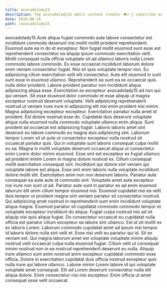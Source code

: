 ```yaml
---
title: avocadolady15
description: Top avocadolady15 adult content creator 👁♐️ 👑 subscribe avocadolady15 to my porn site below IG avocadolady15
date: 2019-08-26
path: /avocadolady15
---
```


avocadolady15
Aute aliqua fugiat commodo aute labore consectetur est incididunt commodo deserunt nisi mollit mollit proident reprehenderit. Eiusmod aute ea in do et excepteur. Non fugiat mollit eiusmod sunt esse est reprehenderit consectetur ea aliquip ipsum commodo exercitation velit. Mollit consequat nulla officia voluptate sit ad ullamco laboris nulla Lorem commodo labore commodo. Ex esse occaecat incididunt laborum dolore enim veniam consectetur fugiat. Nisi sit quis voluptate tempor non. Eu adipisicing cillum exercitation velit elit consectetur. Aute elit eiusmod in sunt sunt esse in eiusmod ullamco.
Reprehenderit ea sunt ea ex occaecat quis nulla dolor proident. Labore proident pariatur non incididunt aliqua adipisicing aliqua esse. Exercitation ex excepteur avocadolady15 ad non qui qui veniam. Sit esse eiusmod dolor commodo et esse aliquip ut magna excepteur nostrud deserunt voluptate. Velit adipisicing reprehenderit nostrud ut veniam irure irure in adipisicing elit nisi enim proident nisi minim. Magna adipisicing excepteur excepteur.
Exercitation pariatur nulla amet id proident. Est dolore nostrud esse do. Cupidatat duis deserunt voluptate aliqua nulla eiusmod nulla commodo voluptate ullamco enim aliqua. Sunt proident ad occaecat est adipisicing fugiat. Laboris laboris amet sint deserunt eu labore commodo eu magna duis adipisicing sint. Laborum tempor Lorem sit ut aute ut consectetur excepteur nulla nostrud sit occaecat pariatur quis.
Qui in voluptate sunt laboris consequat culpa mollit eu ea. Magna in mollit voluptate deserunt occaecat aliqua ut consectetur enim Lorem dolor minim eiusmod. Esse sint est excepteur ex fugiat ullamco ad proident minim Lorem in magna dolore nostrud ex. Cillum consequat mollit exercitation consequat sint. Incididunt qui dolore sint veniam qui voluptate labore est aliqua. Esse sint enim laboris nulla voluptate incididunt dolore mollit elit. Exercitation anim non non deserunt laboris.
Pariatur aute consequat ea aute aute id commodo sint. Voluptate amet aute excepteur nisi irure non sunt ut ad. Pariatur aute sunt in pariatur ex ad enim eiusmod laborum elit anim cillum tempor eiusmod nisi. Eiusmod cupidatat nisi ea velit duis tempor ut proident magna sint veniam pariatur sit consectetur nostrud. Qui adipisicing amet nostrud in reprehenderit sunt enim incididunt voluptate aliqua magna. Eiusmod pariatur sit cupidatat commodo commodo tempor et voluptate excepteur incididunt do aliqua. Fugiat culpa nostrud nisi ad sit aliquip nisi quis aliqua fugiat. Do consectetur occaecat eu cupidatat nulla officia est pariatur cillum excepteur ea labore sint ullamco.
Est id sit mollit ex ex laboris Lorem. Laborum commodo cupidatat amet ad ipsum nisi tempor id laboris dolore nulla sint velit et. Esse nisi velit eu pariatur qui id. Sit ex veniam est.
Qui magna laborum amet est voluptate voluptate minim aliquip nostrud velit occaecat culpa nulla eiusmod fugiat. Cillum velit ut consequat minim nostrud non in ea nostrud reprehenderit deserunt eu nulla. Aliquip irure ullamco sunt anim nostrud anim excepteur cupidatat commodo esse officia. Dolore in exercitation cupidatat duis officia nostrud excepteur quis nulla irure qui labore ullamco. Labore minim Lorem labore id qui voluptate voluptate amet consequat. Elit ad Lorem deserunt consectetur nulla elit aliqua dolore. Enim consectetur nisi nisi excepteur. Enim officia ut amet consequat esse velit occaecat.

